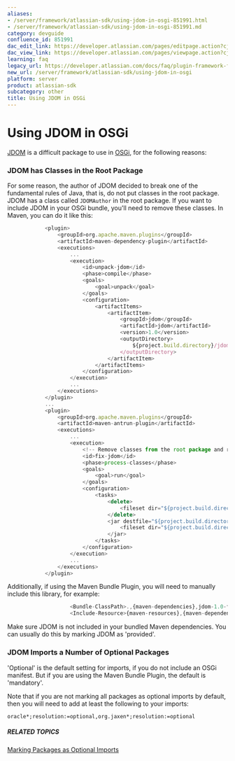 ```yaml
---
aliases:
- /server/framework/atlassian-sdk/using-jdom-in-osgi-851991.html
- /server/framework/atlassian-sdk/using-jdom-in-osgi-851991.md
category: devguide
confluence_id: 851991
dac_edit_link: https://developer.atlassian.com/pages/editpage.action?cjm=wozere&pageId=851991
dac_view_link: https://developer.atlassian.com/pages/viewpage.action?cjm=wozere&pageId=851991
learning: faq
legacy_url: https://developer.atlassian.com/docs/faq/plugin-framework-faq/using-jdom-in-osgi
new_url: /server/framework/atlassian-sdk/using-jdom-in-osgi
platform: server
product: atlassian-sdk
subcategory: other
title: Using JDOM in OSGi
---
```

# Using JDOM in OSGi

<a href="http://www.jdom.org/" class="external-link">JDOM</a> is a difficult package to use in <a href="http://www.osgi.org/" class="external-link">OSGi</a>, for the following reasons:

### JDOM has Classes in the Root Package

For some reason, the author of JDOM decided to break one of the fundamental rules of Java, that is, do not put classes in the root package. JDOM has a class called `JDOMAuthor` in the root package. If you want to include JDOM in your OSGi bundle, you'll need to remove these classes. In Maven, you can do it like this:

``` javascript
            <plugin>
                <groupId>org.apache.maven.plugins</groupId>
                <artifactId>maven-dependency-plugin</artifactId>
                <executions>
                    ...
                    <execution>
                        <id>unpack-jdom</id>
                        <phase>compile</phase>
                        <goals>
                            <goal>unpack</goal>
                        </goals>
                        <configuration>
                            <artifactItems>
                                <artifactItem>
                                    <groupId>jdom</groupId>
                                    <artifactId>jdom</artifactId>
                                    <version>1.0</version>
                                    <outputDirectory>
                                        ${project.build.directory}/jdom
                                    </outputDirectory>
                                </artifactItem>
                            </artifactItems>
                        </configuration>
                    </execution>
                    ...
                </executions>
            </plugin>
            ...
            <plugin>
                <groupId>org.apache.maven.plugins</groupId>
                <artifactId>maven-antrun-plugin</artifactId>
                <executions>
                    ...
                    <execution>
                        <!-- Remove classes from the root package and re jar -->
                        <id>fix-jdom</id>
                        <phase>process-classes</phase>
                        <goals>
                            <goal>run</goal>
                        </goals>
                        <configuration>
                            <tasks>
                                <delete>
                                    <fileset dir="${project.build.directory}/jdom" includes="*.class"/>
                                </delete>
                                <jar destfile="${project.build.directory}/jdom-1.0-fixed.jar">
                                    <fileset dir="${project.build.directory}/jdom"/>
                                </jar>
                            </tasks>
                        </configuration>
                    </execution>
                    ...
                </executions>
            </plugin>
```

Additionally, if using the Maven Bundle Plugin, you will need to manually include this library, for example:

``` javascript
                    <Bundle-ClassPath>.,{maven-dependencies},jdom-1.0-fixed.jar</Bundle-ClassPath>
                    <Include-Resource>{maven-resources},{maven-dependencies},${project.build.directory}/jdom-1.0-fixed.jar</Include-Resource>
```

Make sure JDOM is not included in your bundled Maven dependencies. You can usually do this by marking JDOM as 'provided'.

### JDOM Imports a Number of Optional Packages

'Optional' is the default setting for imports, if you do not include an OSGi manifest. But if you are using the Maven Bundle Plugin, the default is 'mandatory'.

Note that if you are not marking all packages as optional imports by default, then you will need to add at least the following to your imports:

    oracle*;resolution:=optional,org.jaxen*;resolution:=optional

##### RELATED TOPICS

[Marking Packages as Optional Imports](/server/framework/atlassian-sdk/marking-packages-as-optional-imports)
























































